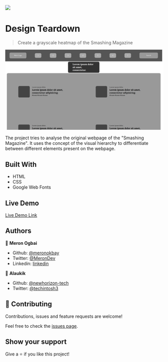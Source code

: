 ![](https://img.shields.io/badge/Microverse-blueviolet)

# Design Teardown

> Create a grayscale heatmap of the Smashing Magazine

![screenshot](./app_screenshot.png)

The project tries to analyse the original webpage of the "Smashing Magazine".
It uses the concept of the visual hierarchy to differentiate between different elements present on the webpage.

## Built With

- HTML
- CSS
- Google Web Fonts

## Live Demo

[Live Demo Link](https://newhorizon-tech.github.io/design-teardown/)


## Authors

👤 **Meron Ogbai**

- Github: [@meronokbay](https://github.com/meronokbay)
- Twitter: [@MeronDev](https://twitter.com/MeronDev)
- Linkedin: [linkedin](https://linkedin.com/in/meron-ogbai-467414198/)

👤 **Alaukik**

- Github: [@newhorizon-tech](https://github.com/newhorizon-tech)
- Twitter: [@techintosh3](https://twitter.com/techintosh3)

## 🤝 Contributing

Contributions, issues and feature requests are welcome!

Feel free to check the [issues page](https://github.com/newhorizon-tech/design-teardown/issues).

## Show your support

Give a ⭐️ if you like this project!
